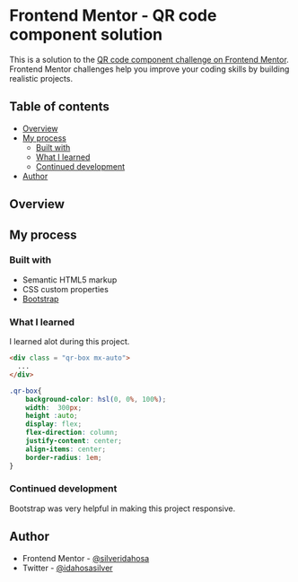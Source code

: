 # Frontend Mentor - QR code component solution

This is a solution to the [QR code component challenge on Frontend Mentor](https://www.frontendmentor.io/challenges/qr-code-component-iux_sIO_H). Frontend Mentor challenges help you improve your coding skills by building realistic projects. 

## Table of contents

- [Overview](#overview)
- [My process](#my-process)
  - [Built with](#built-with)
  - [What I learned](#what-i-learned)
  - [Continued development](#continued-development)
- [Author](#author)

## Overview

### 
## My process

### Built with

- Semantic HTML5 markup
- CSS custom properties
- [Bootstrap](https://getbootstrap.com/) 

### What I learned
I learned alot during this project. 

```html
<div class = "qr-box mx-auto">
  ...
</div>
```
```css
.qr-box{
    background-color: hsl(0, 0%, 100%);
    width:  300px;
    height :auto;
    display: flex;
    flex-direction: column;
    justify-content: center;
    align-items: center;
    border-radius: 1em;
}
```


### Continued development

Bootstrap was very helpful in making this project responsive.



## Author
- Frontend Mentor - [@silveridahosa](https://www.frontendmentor.io/profile/silveridahosa)
- Twitter - [@idahosasilver](https://www.twitter.com/idahosasilver)

